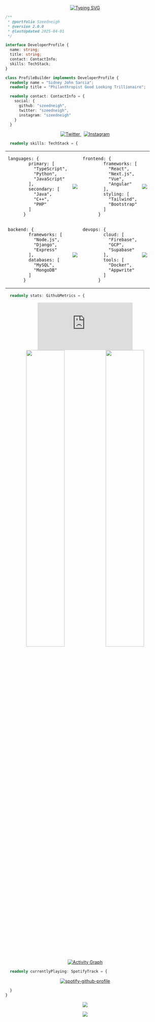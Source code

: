 <div align="center">

[![Typing SVG](https://readme-typing-svg.demolab.com?font=Fira+Code&weight=600&size=20&pause=1000&color=3795DD&center=true&vCenter=true&multiline=true&random=false&width=500&height=60&lines=Philanthropist+Good+Looking+Trillionaire;AI+Enthusiast)](https://git.io/typing-svg)

</div>

```typescript
/** 
 * @portfolio Szeedneigh
 * @version 2.0.0
 * @lastUpdated 2025-04-01
 */

interface DeveloperProfile {
  name: string;
  title: string;
  contact: ContactInfo;
  skills: TechStack;
}

class ProfileBuilder implements DeveloperProfile {
  readonly name = "Sidney John Sarcia";
  readonly title = "Philanthropist Good Looking Trillionaire";

  readonly contact: ContactInfo = {
    social: {
      github: "szeedneigh",
      twitter: "szeedneigh",
      instagram: "szeedneigh"
    }
  }
```

<div align="center">
  <a href="https://twitter.com/szeedneigh">
    <img src="https://img.shields.io/badge/Twitter-1DA1F2?style=for-the-badge&logo=twitter&logoColor=white" alt="Twitter" />
  </a>&nbsp;
  <a href="https://instagram.com/szeedneigh">
    <img src="https://img.shields.io/badge/Instagram-E4405F?style=for-the-badge&logo=instagram&logoColor=white" alt="Instagram" />
  </a>
</div>

```typescript
  readonly skills: TechStack = {
```

<table align="center">
  <tr>
    <td>
      <pre><code>languages: {
        primary: [
          "TypeScript",
          "Python",
          "JavaScript"
        ],
        secondary: [
          "Java",
          "C++",
          "PHP"
        ]
      }</code></pre>
    </td>
    <td>
      <img src="https://skillicons.dev/icons?i=ts,py,js,java,cpp,php&perline=1" />
    </td>
    <td>
      <pre><code>frontend: {
        frameworks: [
          "React",
          "Next.js",
          "Vue",
          "Angular"
        ],
        styling: [
          "Tailwind",
          "Bootstrap"
        ]
      }</code></pre>
    </td>
    <td>
      <img src="https://skillicons.dev/icons?i=react,next,vue,angular,tailwind,bootstrap&perline=1" />
    </td>
  </tr>
  <tr>
    <td>
      <pre><code>backend: {
        frameworks: [
          "Node.js",
          "Django",
          "Express"
        ],
        databases: [
          "MySQL",
          "MongoDB"
        ]
      }</code></pre>
    </td>
    <td>
      <img src="https://skillicons.dev/icons?i=nodejs,django,express,mysql,mongodb&perline=1" />
    </td>
    <td>
      <pre><code>devops: {
        cloud: [
          "Firebase",
          "GCP",
          "Supabase"
        ],
        tools: [
          "Docker",
          "Appwrite"
        ]
      }</code></pre>
    </td>
    <td>
      <img src="https://skillicons.dev/icons?i=firebase,gcp,supabase,docker,appwrite&perline=1" />
    </td>
  </tr>
</table>

```typescript
  readonly stats: GithubMetrics = {
```

<div align="center">

<iframe src="https://tryhackme.com/api/v2/badges/public-profile?userPublicId=4731090" style='border:none;'></iframe>

<img width="49%" src="https://github-readme-stats.vercel.app/api?username=szeedneigh&show_icons=true&theme=tokyonight&hide_border=true" />

<img width="49%" src="https://github-readme-streak-stats.herokuapp.com/?user=szeedneigh&theme=tokyonight&hide_border=true" />

[![Activity Graph](https://github-readme-activity-graph.vercel.app/graph?username=szeedneigh&theme=tokyo-night&hide_border=true)](https://github.com/ashutosh00710/github-readme-activity-graph)

</div>

```typescript
  readonly currentlyPlaying: SpotifyTrack = {
```

<div align="center">

[![spotify-github-profile](https://spotify-github-profile.kittinanx.com/api/view?uid=31mz4rhtl47nujvepbtcwhe5rlcm&cover_image=true&theme=default&show_offline=false&background_color=121212&interchange=true&bar_color=53b14f&bar_color_cover=false)](https://github.com/kittinan/spotify-github-profile)

</div>

```typescript
  }
}
```
<div align="center">
  
<img src="https://quotes-github-readme.vercel.app/api?type=horizontal&theme=tokyonight" />

![](https://visitcount.itsvg.in/api?id=szeedneigh&icon=5&color=6)

</div>

